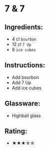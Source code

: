 # 7 & 7

## Ingredients:
- 4 cl `bourbon`
- 12 cl `7 Up`
- 8 `ice cubes`

## Instructions:
- Add bourbon
- Add 7 Up
- Add ice cubes

## Glassware:
- Highball glass

## Rating:
- ★★★☆☆